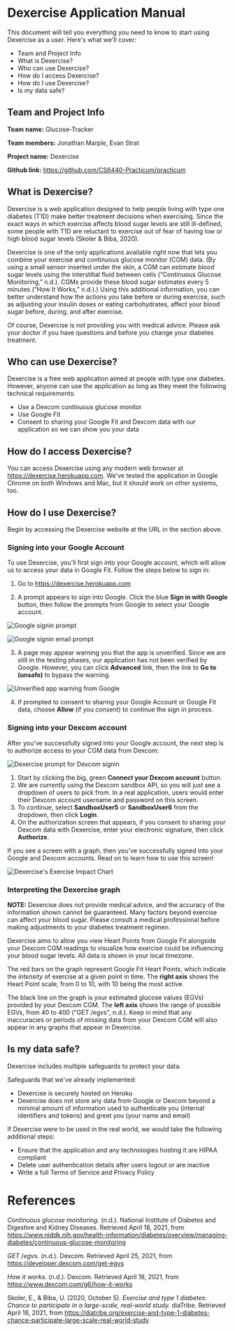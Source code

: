 # Dexercise Application Manual

This document will tell you everything you need to know to start using Dexercise as a user.  Here's what we'll cover:

- Team and Project Info
- What is Dexercise?
- Who can use Dexercise?
- How do I access Dexercise?
- How do I use Dexercise?
- Is my data safe?

## Team and Project Info

**Team name:** Glucose-Tracker

**Team members:** Jonathan Marple, Evan Strat

**Project name:** Dexercise

**Github link:** https://github.com/CS6440-Practicum/practicum

## What is Dexercise?

Dexercise is a web application designed to help people living with type one diabetes (T1D) make better treatment decisions when exercising.  Since the exact ways in which exercise affects blood sugar levels are still ill-defined, some people with T1D are reluctant to exercise out of fear of having low or high blood sugar levels (Skoler & Biba, 2020).

Dexercise is one of the only applications available right now that lets you combine your exercise and continuous glucose monitor (CGM) data.  (By using a small sensor inserted under the skin, a CGM can estimate blood sugar levels using the interstitial fluid between cells (“Continuous Glucose Monitoring,” n.d.).  CGMs provide these blood sugar estimates every 5 minutes (“How It Works,” n.d.).)  Using this additional information, you can better understand how the actions you take before or during exercise, such as adjusting your insulin doses or eating carbohydrates, affect your blood sugar before, during, and after exercise.

Of course, Dexercise is _not_ providing you with medical advice.  Please ask your doctor if you have questions and before you change your diabetes treatment.

## Who can use Dexercise?

Dexercise is a free web application aimed at people with type one diabetes.  However, anyone can use the application as long as they meet the following technical requirements:

- Use a Dexcom continuous glucose monitor
- Use Google Fit
- Consent to sharing your Google Fit and Dexcom data with our application so we can show you your data

## How do I access Dexercise?

You can access Dexercise using any modern web browser at https://dexercise.herokuapp.com.  We've tested the application in Google Chrome on both Windows and Mac, but it should work on other systems, too.

## How do I use Dexercise?

Begin by accessing the Dexercise website at the URL in the section above.

### Signing into your Google Account

To use Dexercise, you'll first sign into your Google account, which will allow us to access your data in Google Fit.  Follow the steps below to sign in:

1. Go to https://dexercise.herokuapp.com

2. A prompt appears to sign into Google.  Click the blue **Sign in with Google** button, then follow the prompts from Google to select your Google account.

![Google signin prompt](https://user-images.githubusercontent.com/5790137/115498002-b5648a00-a23a-11eb-978b-effaf78f3c99.png)

![Google signin email prompt](https://user-images.githubusercontent.com/5790137/115498339-623f0700-a23b-11eb-993d-63fda312d5ec.png)

3. A page may appear warning you that the app is unverified.  Since we are still in the testing phases, our application has not been verified by Google.  However, you can click **Advanced** link, then the link to **Go to <ADD URL HERE> (unsafe)** to bypass the warning.

![Unverified app warning from Google](https://user-images.githubusercontent.com/5790137/115498304-55baae80-a23b-11eb-91d4-f9ce035681f6.png)
  
4. If prompted to consent to sharing your Google Account or Google Fit data, choose **Allow** (if you consent) to continue the sign in process.

### Signing into your Dexcom account

After you've successfully signed into your Google account, the next step is to authorize access to your CGM data from Dexcom:

![Dexercise prompt for Dexcom signin](https://user-images.githubusercontent.com/5790137/115498635-f27d4c00-a23b-11eb-85ef-7058c320b8c1.png)

1. Start by clicking the big, green **Connect your Dexcom account** button.
2. We are currently using the Dexcom sandbox API, so you will just see a dropdown of users to pick from.  In a real application, users would enter their Dexcom account username and password on this screen.
3. To continue, select **SandboxUser5** or **SandboxUser6** from the dropdown, then click **Login**.
4. On the authorization screen that appears, if you consent to sharing your Dexcom data with Dexercise, enter your electronic signature, then click **Authorize**.

If you see a screen with a graph, then you've successfully signed into your Google and Dexcom accounts.  Read on to learn how to use this screen!

![Dexercise's Exercise Impact Chart](https://user-images.githubusercontent.com/5790137/115981975-a5fc7e00-a565-11eb-8a7b-13cfb56b5ac6.png)


### Interpreting the Dexercise graph

**NOTE:** Dexercise does not provide medical advice, and the accuracy of the information shown cannot be guaranteed. Many factors beyond exercise can affect your blood sugar.  Please consult a medical professional before making adjustments to your diabetes treatment regimen.

Dexercise aims to allow you view Heart Points from Google Fit alongside your Dexcom CGM readings to visualize how exercise could be influencing your blood sugar levels. All data is shown in your local timezone.

The red bars on the graph represent Google Fit Heart Points, which indicate the _intensity_ of exercise at a given point in time.  The **right axis** shows the Heart Point scale, from 0 to 10, with 10 being the most active.

The black line on the graph is your estimated glucose values (EGVs) provided by your Dexcom CGM.  The **left axis** shows the range of possible EGVs, from 40 to 400 ("GET /egvs", n.d.).  Keep in mind that any inaccuracies or periods of missing data from your Dexcom CGM will also appear in any graphs that appear in Dexercise.

## Is my data safe?

Dexercise includes multiple safeguards to protect your data.

Safeguards that we've already implemented:

- Dexercise is securely hosted on Heroku
- Dexercise does not store any data from Google or Dexcom beyond a minimal amount of information used to authenticate you (internal identifiers and tokens) and greet you (your name and email)

If Dexercise were to be used in the real world, we would take the following additional steps:

- Ensure that the application and any technologies hosting it are HIPAA compliant
- Delete user authentication details after users logout or are inactive
- Write a full Terms of Service and Privacy Policy

# References

_Continuous glucose monitoring._ (n.d.). National Institute of Diabetes and Digestive and Kidney Diseases. Retrieved April 18, 2021, from https://www.niddk.nih.gov/health-information/diabetes/overview/managing-diabetes/continuous-glucose-monitoring

_GET /egvs._ (n.d.). Dexcom. Retrieved April 25, 2021, from https://developer.dexcom.com/get-egvs

_How it works._ (n.d.). Dexcom. Retrieved April 18, 2021, from https://www.dexcom.com/g6/how-it-works

Skoler, E., & Biba, U. (2020, October 5). _Exercise and type 1 diabetes: Chance to participate in a large-scale, real-world study._ diaTribe. Retrieved April 18, 2021, from https://diatribe.org/exercise-and-type-1-diabetes-chance-participate-large-scale-real-world-study
